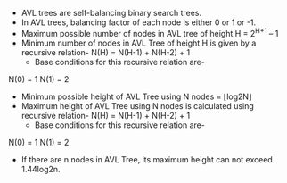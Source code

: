 - AVL trees are self-balancing binary search trees.
- In AVL trees, balancing factor of each node is either 0 or 1 or -1.
- Maximum possible number of nodes in AVL tree of height H
= 2<sup>H+1</sup> – 1
- Minimum number of nodes in AVL Tree of height H is given by a recursive relation-
N(H) = N(H-1) + N(H-2) + 1
	- Base conditions for this recursive relation are-

N(0) = 1
N(1) = 2

- Minimum possible height of AVL Tree using N nodes
= ⌊log2N⌋
- Maximum height of AVL Tree using N nodes is calculated using recursive relation-
N(H) = N(H-1) + N(H-2) + 1
	- Base conditions for this recursive relation are-

N(0) = 1
N(1) = 2
- If there are n nodes in AVL Tree, its maximum height can not exceed 1.44log2n.





